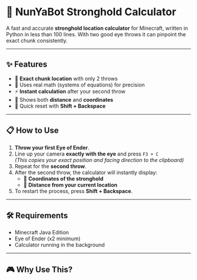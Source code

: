 # 🏹 NunYaBot Stronghold Calculator

A fast and accurate **stronghold location calculator** for Minecraft, written in Python in less than 100 lines. With two good eye throws it can pinpoint the exact chunk consistently.

---

## ✨ Features
- 🎯 **Exact chunk location** with only 2 throws  
- 📐 Uses real math (systems of equations) for precision  
- ⚡ **Instant calculation** after your second throw  
- 📍 Shows both **distance** and **coordinates**  
- 🔄 Quick reset with **Shift + Backspace**  

---

## 📋 How to Use
1. **Throw your first Eye of Ender**.  
2. Line up your camera **exactly with the eye** and press `F3 + C`  
   *(This copies your exact position and facing direction to the clipboard)*  
3. Repeat for the **second throw**.  
4. After the second throw, the calculator will instantly display:
   - 📍 **Coordinates of the stronghold**
   - 📏 **Distance from your current location**  
5. To restart the process, press **Shift + Backspace**.

---

## 🛠 Requirements
- Minecraft Java Edition  
- Eye of Ender (x2 minimum)  
- Calculator running in the background  

---

## 🎮 Why Use This?

